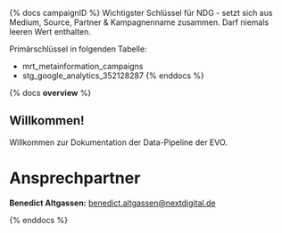 {% docs campaignID %}
Wichtigster Schlüssel für NDG - setzt sich aus Medium, Source, Partner & Kampagnenname zusammen. Darf niemals leeren Wert enthalten.

Primärschlüssel in folgenden Tabelle:
- mrt_metainformation_campaigns
- stg_google_analytics_352128287
{% enddocs %}

{% docs __overview__ %}
## Willkommen! 

Willkommen zur Dokumentation der Data-Pipeline der EVO.

# Ansprechpartner
**Benedict Altgassen:** benedict.altgassen@nextdigital.de

{% enddocs %}